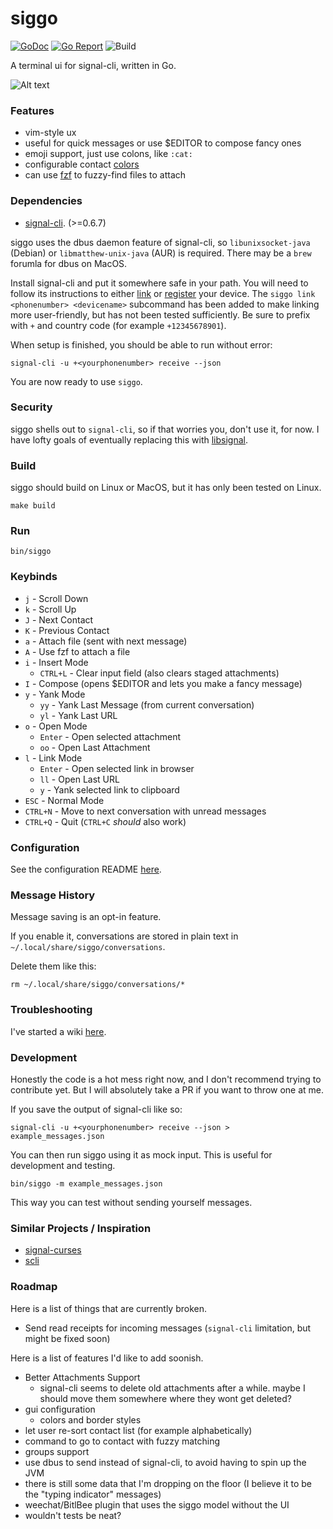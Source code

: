 # siggo
[![GoDoc](https://godoc.org/github.com/derricw/siggo?status.svg)](https://godoc.org/github.com/derricw/siggo)
[![Go Report](https://goreportcard.com/badge/github.com/derricw/siggo)](https://goreportcard.com/badge/github.com/derricw/siggo)
![Build](https://github.com/derricw/siggo/workflows/Test/badge.svg)

A terminal ui for signal-cli, written in Go.

![Alt text](media/screenshot.jpg?raw=true "Screenshot")

### Features

* vim-style ux
* useful for quick messages or use $EDITOR to compose fancy ones
* emoji support, just use colons, like `:cat:`
* configurable contact [colors](config/README.md#configure-contact-colors)
* can use [fzf](https://github.com/junegunn/fzf) to fuzzy-find files to attach

### Dependencies

* [signal-cli](https://github.com/AsamK/signal-cli). (>=0.6.7)

siggo uses the dbus daemon feature of signal-cli, so `libunixsocket-java` (Debian) or `libmatthew-unix-java` (AUR) is required. There may be a `brew` forumla for dbus on MacOS.

Install signal-cli and put it somewhere safe in your path. You will need to follow its instructions to either [link](https://github.com/AsamK/signal-cli/wiki/Linking-other-devices-(Provisioning)) or [register](https://github.com/AsamK/signal-cli#usage) your device. The `siggo link <phonenumber> <devicename>` subcommand has been added to make linking more user-friendly, but has not been tested sufficiently. Be sure to prefix with `+` and country code (for example `+12345678901`).

When setup is finished, you should be able to run without error:

```
signal-cli -u +<yourphonenumber> receive --json
```
You are now ready to use `siggo`.

### Security

siggo shells out to `signal-cli`, so if that worries you, don't use it, for now. I have lofty goals of eventually replacing this with [libsignal](https://github.com/signalapp/libsignal-protocol-c).

### Build

siggo should build on Linux or MacOS, but it has only been tested on Linux.

```
make build
```

### Run

```
bin/siggo
```

### Keybinds

* `j` - Scroll Down
* `k` - Scroll Up
* `J` - Next Contact
* `K` - Previous Contact
* `a` - Attach file (sent with next message)
* `A` - Use fzf to attach a file
* `i` - Insert Mode
  * `CTRL+L` - Clear input field (also clears staged attachments)
* `I` - Compose (opens $EDITOR and lets you make a fancy message)
* `y` - Yank Mode
  * `yy` - Yank Last Message (from current conversation)
  * `yl` - Yank Last URL
* `o` - Open Mode
  * `Enter` - Open selected attachment
  * `oo` - Open Last Attachment
* `l` - Link Mode
  * `Enter` - Open selected link in browser
  * `ll` - Open Last URL
  * `y` - Yank selected link to clipboard
* `ESC` - Normal Mode
* `CTRL+N` - Move to next conversation with unread messages
* `CTRL+Q` - Quit (`CTRL+C` _should_ also work)

### Configuration

See the configuration README [here](config/README.md).

### Message History

Message saving is an opt-in feature.

If you enable it, conversations are stored in plain text in `~/.local/share/siggo/conversations`.

Delete them like this:

```
rm ~/.local/share/siggo/conversations/*
```

### Troubleshooting

I've started a wiki [here](https://github.com/derricw/siggo/wiki/Troubleshooting).

### Development

Honestly the code is a hot mess right now, and I don't recommend trying to contribute yet. But I will absolutely take a PR if you want to throw one at me.

If you save the output of signal-cli like so:

```
signal-cli -u +<yourphonenumber> receive --json > example_messages.json
```
You can then run siggo using it as mock input. This is useful for development and testing.
```
bin/siggo -m example_messages.json
```
This way you can test without sending yourself messages.

### Similar Projects / Inspiration

* [signal-curses](https://github.com/jwoglom/signal-curses)
* [scli](https://github.com/isamert/scli)

### Roadmap

Here is a list of things that are currently broken.
* Send read receipts for incoming messages (`signal-cli` limitation, but might be fixed soon)

Here is a list of features I'd like to add soonish.
* Better Attachments Support
  * signal-cli seems to delete old attachments after a while. maybe I should move them somewhere where they wont get deleted?
* gui configuration
  * colors and border styles
* let user re-sort contact list (for example alphabetically)
* command to go to contact with fuzzy matching
* groups support
* use dbus to send instead of signal-cli, to avoid having to spin up the JVM
* there is still some data that I'm dropping on the floor (I believe it to be the "typing indicator" messages)
* weechat/BitlBee plugin that uses the siggo model without the UI
* wouldn't tests be neat?

